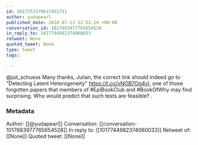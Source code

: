 ```yaml
---
id: 1017753379617951751
author: yudapearl
published_date: 2018-07-13 12:51:29 +00:00
conversation_id: 1017683977765654528
in_reply_to: 1017744982374060033
retweet: None
quoted_tweet: None
type: tweet
tags:

---
```


@juli_schuess Many thanks, Julian, the correct link should indeed go to "Detecting Latent Heterogeneity" https://t.co/vNOB7Oq4vI, one of those forgotten papers that members of #EpiBookClub and #BookOfWhy may find surprising. Who would predict that such tests are feasible?
.

### Metadata

Author: [[@yudapearl]]
Conversation: [[conversation-1017683977765654528]]
In reply to: [[1017744982374060033]]
Retweet of: [[None]]
Quoted tweet: [[None]]
